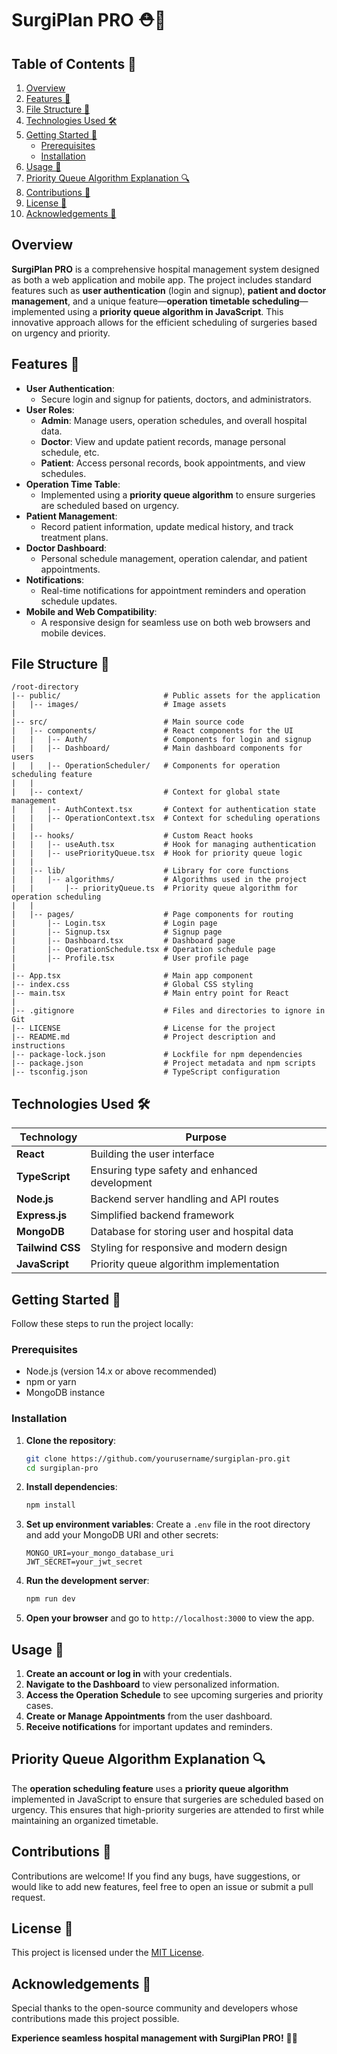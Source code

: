 # SurgiPlan PRO ⛑️🏥

## Table of Contents 📑

1. [Overview](#overview)
2. [Features 🌟](#features-)
3. [File Structure 📁](#file-structure-)
4. [Technologies Used 🛠️](#technologies-used-)
5. [Getting Started 🚀](#getting-started-)
   - [Prerequisites](#prerequisites)
   - [Installation](#installation)
6. [Usage 📘](#usage-)
7. [Priority Queue Algorithm Explanation 🔍](#priority-queue-algorithm-explanation-)
8. [Contributions 🤝](#contributions-)
9. [License 📄](#license-)
10. [Acknowledgements 🙏](#acknowledgements-)

## Overview

**SurgiPlan PRO** is a comprehensive hospital management system designed as both a web application and mobile app. The project includes standard features such as **user authentication** (login and signup), **patient and doctor management**, and a unique feature—**operation timetable scheduling**—implemented using a **priority queue algorithm in JavaScript**. This innovative approach allows for the efficient scheduling of surgeries based on urgency and priority.

## Features 🌟

- **User Authentication**:
  - Secure login and signup for patients, doctors, and administrators.
- **User Roles**:
  - **Admin**: Manage users, operation schedules, and overall hospital data.
  - **Doctor**: View and update patient records, manage personal schedule, etc.
  - **Patient**: Access personal records, book appointments, and view schedules.
- **Operation Time Table**:
  - Implemented using a **priority queue algorithm** to ensure surgeries are scheduled based on urgency.
- **Patient Management**:
  - Record patient information, update medical history, and track treatment plans.
- **Doctor Dashboard**:
  - Personal schedule management, operation calendar, and patient appointments.
- **Notifications**:
  - Real-time notifications for appointment reminders and operation schedule updates.
- **Mobile and Web Compatibility**:
  - A responsive design for seamless use on both web browsers and mobile devices.

## File Structure 📁

```
/root-directory
|-- public/                       # Public assets for the application
|   |-- images/                   # Image assets
|
|-- src/                          # Main source code
|   |-- components/               # React components for the UI
|   |   |-- Auth/                 # Components for login and signup
|   |   |-- Dashboard/            # Main dashboard components for users
|   |   |-- OperationScheduler/   # Components for operation scheduling feature
|   |
|   |-- context/                  # Context for global state management
|   |   |-- AuthContext.tsx       # Context for authentication state
|   |   |-- OperationContext.tsx  # Context for scheduling operations
|   |
|   |-- hooks/                    # Custom React hooks
|   |   |-- useAuth.tsx           # Hook for managing authentication
|   |   |-- usePriorityQueue.tsx  # Hook for priority queue logic
|   |
|   |-- lib/                      # Library for core functions
|   |   |-- algorithms/           # Algorithms used in the project
|   |       |-- priorityQueue.ts  # Priority queue algorithm for operation scheduling
|   |
|   |-- pages/                    # Page components for routing
|       |-- Login.tsx             # Login page
|       |-- Signup.tsx            # Signup page
|       |-- Dashboard.tsx         # Dashboard page
|       |-- OperationSchedule.tsx # Operation schedule page
|       |-- Profile.tsx           # User profile page
|
|-- App.tsx                       # Main app component
|-- index.css                     # Global CSS styling
|-- main.tsx                      # Main entry point for React
|
|-- .gitignore                    # Files and directories to ignore in Git
|-- LICENSE                       # License for the project
|-- README.md                     # Project description and instructions
|-- package-lock.json             # Lockfile for npm dependencies
|-- package.json                  # Project metadata and npm scripts
|-- tsconfig.json                 # TypeScript configuration
```

## Technologies Used 🛠️

| Technology        | Purpose                                      |
|-------------------|-----------------------------------------------|
| **React**         | Building the user interface                  |
| **TypeScript**    | Ensuring type safety and enhanced development |
| **Node.js**       | Backend server handling and API routes       |
| **Express.js**    | Simplified backend framework                 |
| **MongoDB**       | Database for storing user and hospital data  |
| **Tailwind CSS**  | Styling for responsive and modern design     |
| **JavaScript**    | Priority queue algorithm implementation      |

## Getting Started 🚀

Follow these steps to run the project locally:

### Prerequisites

- Node.js (version 14.x or above recommended)
- npm or yarn
- MongoDB instance

### Installation

1. **Clone the repository**:
   ```bash
   git clone https://github.com/yourusername/surgiplan-pro.git
   cd surgiplan-pro
   ```

2. **Install dependencies**:
   ```bash
   npm install
   ```

3. **Set up environment variables**:
   Create a `.env` file in the root directory and add your MongoDB URI and other secrets:
   ```env
   MONGO_URI=your_mongo_database_uri
   JWT_SECRET=your_jwt_secret
   ```

4. **Run the development server**:
   ```bash
   npm run dev
   ```

5. **Open your browser** and go to `http://localhost:3000` to view the app.

## Usage 📘

1. **Create an account or log in** with your credentials.
2. **Navigate to the Dashboard** to view personalized information.
3. **Access the Operation Schedule** to see upcoming surgeries and priority cases.
4. **Create or Manage Appointments** from the user dashboard.
5. **Receive notifications** for important updates and reminders.

## Priority Queue Algorithm Explanation 🔍

The **operation scheduling feature** uses a **priority queue algorithm** implemented in JavaScript to ensure that surgeries are scheduled based on urgency. This ensures that high-priority surgeries are attended to first while maintaining an organized timetable.

## Contributions 🤝

Contributions are welcome! If you find any bugs, have suggestions, or would like to add new features, feel free to open an issue or submit a pull request.

## License 📄

This project is licensed under the [MIT License](./LICENSE).

## Acknowledgements 🙏

Special thanks to the open-source community and developers whose contributions made this project possible.

**Experience seamless hospital management with SurgiPlan PRO!** 🏥✨

